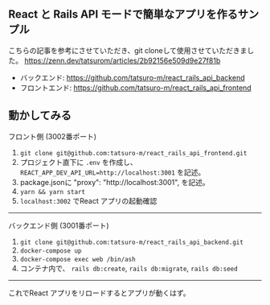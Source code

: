 ## React と Rails API モードで簡単なアプリを作るサンプル
こちらの記事を参考にさせていただき、git cloneして使用させていただきました。
https://zenn.dev/tatsurom/articles/2b92156e509d9e27f81b

- バックエンド: https://github.com/tatsuro-m/react_rails_api_backend
- フロントエンド: https://github.com/tatsuro-m/react_rails_api_frontend

## 動かしてみる
フロント側  (3002番ポート)
1. `git clone git@github.com:tatsuro-m/react_rails_api_frontend.git`
2. プロジェクト直下に `.env` を作成し、 `REACT_APP_DEV_API_URL=http://localhost:3001` を記述。
3. package.jsonに "proxy": "http://localhost:3001", を記述。
4. `yarn && yarn start`
5. `localhost:3002` でReact アプリの起動確認
---
バックエンド側  (3001番ポート)
1. `git clone git@github.com:tatsuro-m/react_rails_api_backend.git`
2. `docker-compose up`
3. `docker-compose exec web /bin/ash`
4. コンテナ内で、 `rails db:create`, `rails db:migrate`, `rails db:seed`
---

これでReact アプリをリロードするとアプリが動くはず。 
